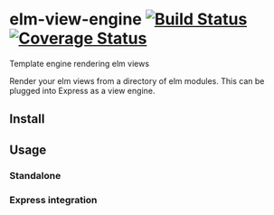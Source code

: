 # elm-view-engine [![Build Status](https://travis-ci.org/OzTK/elm-view-engine.svg?branch=master)](https://travis-ci.org/OzTK/elm-template-engine) [![Coverage Status](https://coveralls.io/repos/github/OzTK/elm-view-engine/badge.svg?branch=master)](https://coveralls.io/github/OzTK/elm-view-engine?branch=master)
Template engine rendering elm views

Render your elm views from a directory of elm modules. This can be plugged into Express as a view engine.

## Install

## Usage

### Standalone

### Express integration
